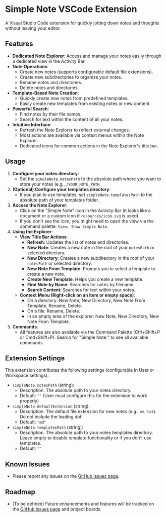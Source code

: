 # Simple Note VSCode Extension

A Visual Studio Code extension for quickly jotting down notes and thoughts without leaving your editor.

## Features

*   **Dedicated Note Explorer**: Access and manage your notes easily through a dedicated view in the Activity Bar.
*   **Note Operations**:
    *   Create new notes (supports configurable default file extensions).
    *   Create new subdirectories to organize your notes.
    *   Rename notes and directories.
    *   Delete notes and directories.
*   **Template-Based Note Creation**:
    *   Quickly create new notes from predefined templates.
    *   Easily create new templates from existing notes or new content.
*   **Powerful Search**:
    *   Find notes by their file names.
    *   Search for text within the content of all your notes.
*   **Intuitive Interface**:
    *   Refresh the Note Explorer to reflect external changes.
    *   Most actions are available via context menus within the Note Explorer.
    *   Dedicated icons for common actions in the Note Explorer's title bar.

## Usage

1.  **Configure your notes directory**:
    *   Set the `simpleNote.notesPath` to the absolute path where you want to store your notes (e.g., `/YOUR_NOTE_PATH`.
2.  **(Optional) Configure your templates directory**:
    *   If you plan to use templates, set `simpleNote.templatesPath` to the absolute path of your templates folder.
3.  **Access the Note Explorer**:
    *   Click on the "Simple Note" icon in the Activity Bar (it looks like a document or a custom icon if `resources/icon.svg` is used).
    *   If you don't see the icon, you might need to open the view via the command palette: `View: Show Simple Note`.
4.  **Using the Explorer**:
    *   **View Title Bar Actions**:
        *   **Refresh**: Updates the list of notes and directories.
        *   **New Note**: Creates a new note in the root of your `notesPath` or selected directory.
        *   **New Directory**: Creates a new subdirectory in the root of your `notesPath` or selected directory.
        *   **New Note From Template**: Prompts you to select a template to create a new note.
        *   **Create New Template**: Helps you create a new template.
        *   **Find Note by Name**: Searches for notes by filename.
        *   **Search Content**: Searches for text within your notes.
    *   **Context Menu (Right-click on an item or empty space)**:
        *   On a directory: New Note, New Directory, New Note From Template, Rename, Delete.
        *   On a file: Rename, Delete.
        *   In an empty area of the explorer: New Note, New Directory, New Note From Template.
5.  **Commands**:
    *   All features are also available via the Command Palette (Ctrl+Shift+P or Cmd+Shift+P). Search for "Simple Note:" to see all available commands.

## Extension Settings

This extension contributes the following settings (configurable in User or Workspace settings):

*   `simpleNote.notesPath` (string):
    *   Description: The absolute path to your notes directory.
    *   Default: `""` (User must configure this for the extension to work properly)
*   `simpleNote.defaultExtension` (string):
    *   Description: The default file extension for new notes (e.g., `md`, `txt`). Do not include the leading dot.
    *   Default: `"md"`
*   `simpleNote.templatesPath` (string):
    *   Description: The absolute path to your notes templates directory. Leave empty to disable template functionality or if you don't use templates.
    *   Default: `""`

## Known Issues

*   Please report any issues on the [GitHub Issues page](https://github.com/dautroc/simple-note-vscode/issues).

## Roadmap

*   (To be defined) Future enhancements and features will be tracked on the [GitHub Issues page](https://github.com/dautroc/simple-note-vscode/issues) and project boards.